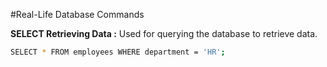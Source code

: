 #Real-Life Database Commands

**SELECT Retrieving Data :**
Used for querying the database to retrieve data.
```bash
SELECT * FROM employees WHERE department = 'HR';
```
```bash

  
